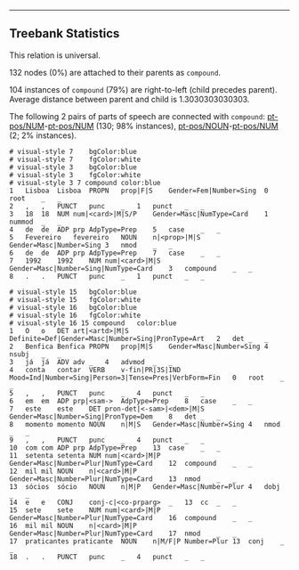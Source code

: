 

--------------------------------------------------------------------------------

## Treebank Statistics

This relation is universal.

132 nodes (0%) are attached to their parents as `compound`.

104 instances of `compound` (79%) are right-to-left (child precedes parent).
Average distance between parent and child is 1.3030303030303.

The following 2 pairs of parts of speech are connected with `compound`: [pt-pos/NUM]()-[pt-pos/NUM]() (130; 98% instances), [pt-pos/NOUN]()-[pt-pos/NUM]() (2; 2% instances).


~~~ conllu
# visual-style 7	bgColor:blue
# visual-style 7	fgColor:white
# visual-style 3	bgColor:blue
# visual-style 3	fgColor:white
# visual-style 3 7 compound	color:blue
1	Lisboa	Lisboa	PROPN	prop|F|S	Gender=Fem|Number=Sing	0	root	_	_
2	,	,	PUNCT	punc	_	1	punct	_	_
3	18	18	NUM	num|<card>|M|S/P	Gender=Masc|NumType=Card	1	nummod	_	_
4	de	de	ADP	prp	AdpType=Prep	5	case	_	_
5	Fevereiro	fevereiro	NOUN	n|<prop>|M|S	Gender=Masc|Number=Sing	3	nmod	_	_
6	de	de	ADP	prp	AdpType=Prep	7	case	_	_
7	1992	1992	NUM	num|<card>|M|S	Gender=Masc|Number=Sing|NumType=Card	3	compound	_	_
8	.	.	PUNCT	punc	_	1	punct	_	_

~~~


~~~ conllu
# visual-style 15	bgColor:blue
# visual-style 15	fgColor:white
# visual-style 16	bgColor:blue
# visual-style 16	fgColor:white
# visual-style 16 15 compound	color:blue
1	O	o	DET	art|<artd>|M|S	Definite=Def|Gender=Masc|Number=Sing|PronType=Art	2	det	_	_
2	Benfica	Benfica	PROPN	prop|M|S	Gender=Masc|Number=Sing	4	nsubj	_	_
3	já	já	ADV	adv	_	4	advmod	_	_
4	conta	contar	VERB	v-fin|PR|3S|IND	Mood=Ind|Number=Sing|Person=3|Tense=Pres|VerbForm=Fin	0	root	_	_
5	,	,	PUNCT	punc	_	4	punct	_	_
6	em	em	ADP	prp|<sam->	AdpType=Prep	8	case	_	_
7	este	este	DET	pron-det|<-sam>|<dem>|M|S	Gender=Masc|Number=Sing|PronType=Dem	8	det	_	_
8	momento	momento	NOUN	n|M|S	Gender=Masc|Number=Sing	4	nmod	_	_
9	,	,	PUNCT	punc	_	4	punct	_	_
10	com	com	ADP	prp	AdpType=Prep	13	case	_	_
11	setenta	setenta	NUM	num|<card>|M|P	Gender=Masc|Number=Plur|NumType=Card	12	compound	_	_
12	mil	mil	NOUN	n|<card>|M|P	Gender=Masc|Number=Plur|NumType=Card	13	nmod	_	_
13	sócios	sócio	NOUN	n|M|P	Gender=Masc|Number=Plur	4	dobj	_	_
14	e	e	CONJ	conj-c|<co-prparg>	_	13	cc	_	_
15	sete	sete	NUM	num|<card>|M|P	Gender=Masc|Number=Plur|NumType=Card	16	compound	_	_
16	mil	mil	NOUN	n|<card>|M|P	Gender=Masc|Number=Plur|NumType=Card	17	nmod	_	_
17	praticantes	praticante	NOUN	n|M/F|P	Number=Plur	13	conj	_	_
18	.	.	PUNCT	punc	_	4	punct	_	_

~~~


